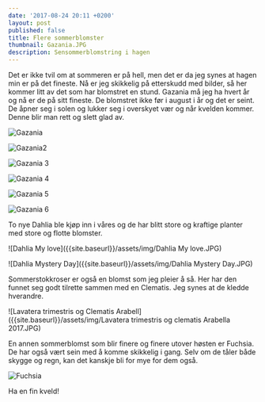 ```yaml
---
date: '2017-08-24 20:11 +0200'
layout: post
published: false
title: Flere sommerblomster
thumbnail: Gazania.JPG
description: Sensommerblomstring i hagen
---
```


Det er ikke tvil om at sommeren er på hell, men det er da jeg synes at hagen min er på det fineste. Nå er jeg skikkelig på etterskudd med bilder, så her kommer litt av det som har blomstret en stund. Gazania må jeg ha hvert år og nå er de på sitt fineste. De blomstret ikke før i august i år og det er seint. De åpner seg i solen og lukker seg i overskyet vær og når kvelden kommer. Denne blir man rett og slett glad av. 

![Gazania]({{site.baseurl}}/assets/img/Gazania.JPG)

![Gazania2]({{site.baseurl}}/assets/img/Gazania2.JPG)

<!--more-->

![Gazania 3]({{site.baseurl}}/assets/img/Gazania3.JPG)

![Gazania 4]({{site.baseurl}}/assets/img/Gazania4.JPG)

![Gazania 5]({{site.baseurl}}/assets/img/Gazania5.JPG)

![Gazania 6]({{site.baseurl}}/assets/img/Gazania6.JPG)

To nye Dahlia ble kjøp inn i våres og de har blitt store og kraftige planter med store og flotte blomster. 

![Dahlia My love]({{site.baseurl}}/assets/img/Dahlia My love.JPG)

![Dahlia Mystery Day]({{site.baseurl}}/assets/img/Dahlia Mystery Day.JPG)

Sommerstokkroser er også en blomst som jeg pleier å så. Her har den funnet seg godt tilrette sammen med en Clematis. Jeg synes at de kledde hverandre. 

![Lavatera trimestris og Clematis Arabell]({{site.baseurl}}/assets/img/Lavatera trimestris og clematis Arabella 2017.JPG)

En annen sommerblomst som blir finere og finere utover høsten er Fuchsia. De har også vært sein med å komme skikkelig i gang. Selv om de tåler både skygge og regn, kan det kanskje bli for mye for dem også. 

![Fuchsia]({{site.baseurl}}/assets/img/Fuchsia.JPG)

Ha en fin kveld!



